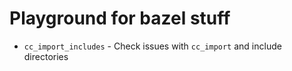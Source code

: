 # Playground for bazel stuff

- `cc_import_includes` - Check issues with `cc_import` and include directories
